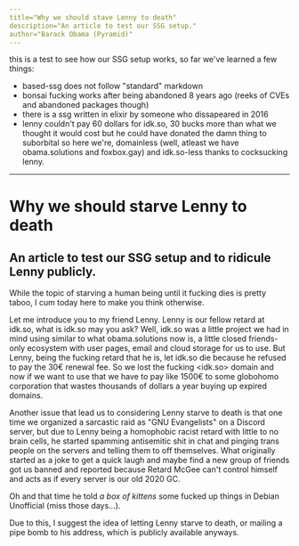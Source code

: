 ```yaml
---
title="Why we should stave Lenny to death"
description="An article to test our SSG setup."
author="Barack Obama (Pyramid)"
---
```


this is a test to see how our SSG setup works, so far we've learned a few things:
- based-ssg does not follow "standard" markdown
- bonsai fucking works after being abandoned 8 years ago (reeks of CVEs and abandoned packages though)
- there is a ssg written in elixir by someone who dissapeared in 2016
- lenny couldn't pay 60 dollars for idk.so, 30 bucks more than what we thought it would cost but he could have donated the damn thing to suborbital so here we're, domainless (well, atleast we have obama.solutions and foxbox.gay) and idk.so-less thanks to cocksucking lenny.

---

# Why we should starve Lenny to death
## An article to test our SSG setup and to ridicule Lenny publicly.


While the topic of starving a human being until it fucking dies is pretty taboo, I cum today here to make you think otherwise.

Let me introduce you to my friend Lenny. Lenny is our fellow retard at idk.so, what is idk.so may you ask? Well, idk.so was a little project we had in mind using similar to what obama.solutions now is, a little closed friends-only ecosystem with user pages, email and cloud storage for us to use. But Lenny, being the fucking retard that he is, let idk.so die because he refused to pay the 30€ renewal fee. So we lost the fucking <idk.so> domain and now if we want to use that we have to pay like 1500€ to some globohomo corporation that wastes thousands of dollars a year buying up expired domains.

Another issue that lead us to considering Lenny starve to death is that one time we organized a sarcastic raid as "GNU Evangelists" on a Discord server, but due to Lenny being a homophobic racist retard with little to no brain cells, he started spamming antisemitic shit in chat and pinging trans people on the servers and telling them to off themselves. What originally started as a joke to get a quick laugh and maybe find a new group of friends got us banned and reported because Retard McGee can't control himself and acts as if every server is our old 2020 GC.

Oh and that time he told *a box of kittens* some fucked up things in Debian Unofficial (miss those days...).

Due to this, I suggest the idea of letting Lenny starve to death, or mailing a pipe bomb to his address, which is publicly available anyways.
